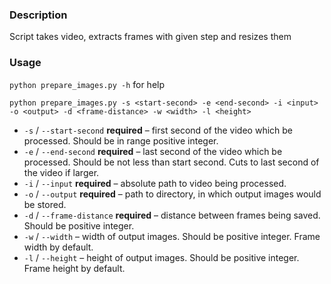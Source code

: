 ### Description

Script takes video, extracts frames with given step and resizes them

### Usage
`python prepare_images.py -h` for help

`python prepare_images.py -s <start-second> -e <end-second> -i <input> -o <output> -d <frame-distance> -w <width> -l <height>`

- `-s` / `--start-second` **required** – first second of the video which be processed. Should be in range positive integer.
- `-e` / `--end-second` **required** – last second of the video which be processed. Should be not less than start second. Cuts to last second of the video if larger.
- `-i` / `--input` **required**  – absolute path to video being processed.
- `-o` / `--output` **required** – path to directory, in which output images would be stored.
- `-d` / `--frame-distance` **required** – distance between frames being saved. Should be positive integer.
- `-w` / `--width` – width of output images. Should be positive integer. Frame width by default.
- `-l` / `--height` – height of output images. Should be positive integer. Frame height by default.
